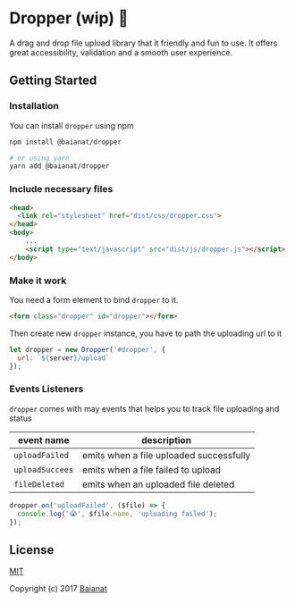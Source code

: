 # Dropper (wip) 🐛

A drag and drop file upload library that it friendly and fun to use. It offers great accessibility, validation and a smooth user experience.

## Getting Started

### Installation

You can install `dropper` using npm

```bash
npm install @baianat/dropper

# or using yarn
yarn add @baianat/dropper
```

### Include necessary files

``` html
<head>
  <link rel="stylesheet" href="dist/css/dropper.css">
</head>
<body>
    ...
    <script type="text/javascript" src="dist/js/dropper.js"></script>
</body>
```

### Make it work

You need a form element to bind `dropper` to it.

```html
<form class="dropper" id="dropper"></form>
```

Then create new `dropper` instance, you have to path the uploading url to it

```js
let dropper = new Dropper('#dropper', {
  url: `${server}/upload`
});
```

### Events Listeners

`dropper` comes with may events that helps you to track file uploading and status

| event name      | description                             |
|-----------------|-----------------------------------------|
| `uploadFailed`  | emits when a file uploaded successfully |
| `uploadSuccees` | emits when a file failed to upload      |
| `fileDeleted`   | emits when an uploaded file deleted     |

```js
dropper.on('uploadFailed', ($file) => {
  console.log('😭', $file.name, 'uploading failed');
});
```

## License

[MIT](http://opensource.org/licenses/MIT)

Copyright (c) 2017 [Baianat](http://baianat.com)